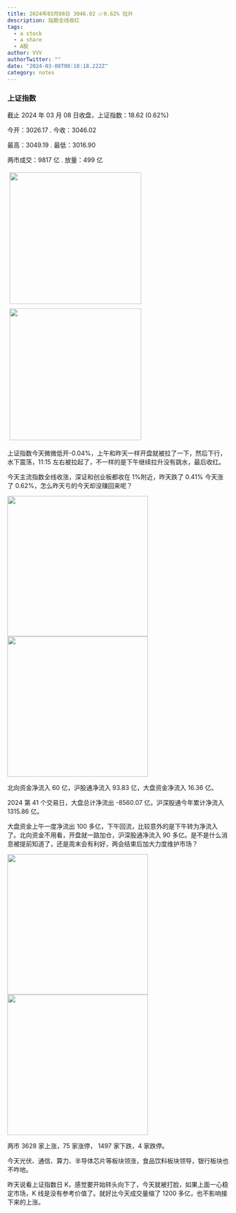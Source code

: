 ```yaml
---
title: 2024年03月08日 3046.02 📈0.62% 拉升
description: 指数全线收红
tags:
  - a stock
  - a share
  - A股
author: VVV
authorTwitter: ""
date: "2024-03-08T08:18:18.222Z"
category: notes
---
```


### 上证指数

截止 2024 年 03 月 08 日收盘，上证指数：<span class="font-semibold text-r-5">18.62 (0.62%)</span>

今开：<span class="font-semibold text-r-5">3026.17 </span> . 今收：<span class="font-semibold text-g-5">3046.02 </span>

最高：<span class="font-semibold text-r-5">3049.19 </span> . 最低：<span class="font-semibold text-g-5">3016.90 </span>

两市成交：<span class="font-semibold">9817 亿</span> . 放量：<span class="font-semibold text-r-5">499 亿</span>

<img src="/images/uploads/2024-03/20240308-zs-sh.png" style="width: 300px;display:inline-block;margin: 5px">
<img src="/images/uploads/2024-03/20240308-zs-sh-rk.png" style="width: 300px;display:inline-block;margin: 5px">

上证指数今天微微低开-0.04%，上午和昨天一样开盘就被拉了一下，然后下行，水下震荡，11:15 左右被拉起了，不一样的是下午继续拉升没有跳水，最后收红。

今天主流指数全线收涨，深证和创业板都收在 1%附近，昨天跌了 0.41% 今天涨了 0.62%，怎么昨天亏的今天却没赚回来呢？

<img src="/images/uploads/2024-03/20240308-zs-global.png" width="320">

<img src="/images/uploads/2024-03/20240308-zs-bs.png" width="320">

北向资金净流入 <span class="font-semibold text-r-6">60 亿</span>，沪股通净流入 <span class="font-semibold text-r-6">93.83 亿</span>，大盘资金净流入 <span class="font-semibold text-r-5">16.36 亿</span>。

2024 第 41 个交易日，大盘总计净流出 <span class="font-semibold text-g-8">-8560.07 亿</span>。沪深股通今年累计净流入 <span class="font-semibold text-r-6">1315.86 </span>亿。

大盘资金上午一度净流出 100 多亿，下午回流，比较意外的是下午转为净流入了。北向资金不用看，开盘就一路加仓，沪深股通净流入 90 多亿。是不是什么消息被提前知道了，还是周末会有利好，两会结束后加大力度维护市场？

<img src="/images/uploads/2024-03/20240308-zs-as.png" width="320">
<img src="/images/uploads/2024-03/20240308-zs-zdtj.png" width="320">

两市 <span class="font-semibold text-r-6">3628</span> 家上涨，75 家涨停， <span class="text-g-6">1497</span> 家下跌，4 家跌停。

今天光伏、通信、算力、半导体芯片等板块领涨，食品饮料板块领导，银行板块也不咋地。

昨天说看上证指数日 K，感觉要开始转头向下了，今天就被打脸，如果上面一心稳定市场，K 线是没有参考价值了。就好比今天成交量缩了 1200 多亿，也不影响接下来的上涨。
